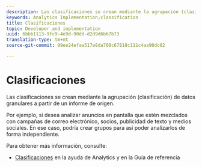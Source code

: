 ```yaml
---
description: Las clasificaciones se crean mediante la agrupación (clasificación) de datos granulares a partir de un informe de origen.
keywords: Analytics Implementation;classification
title: Clasificaciones
topic: Developer and implementation
uuid: 6bbb1113-9fc9-4e9d-90dd-d2d9d6b67b73
translation-type: tm+mt
source-git-commit: 99ee24efaa517e8da700c67818c111c4aa90dc02

---
```



# Clasificaciones

Las clasificaciones se crean mediante la agrupación (clasificación) de datos granulares a partir de un informe de origen.

Por ejemplo, si desea analizar anuncios en pantalla que estén mezclados con campañas de correo electrónico, socios, publicidad de texto y medios sociales. En ese caso, podría crear grupos para así poder analizarlos de forma independiente.

Para obtener más información, consulte:

* [Clasificaciones](https://marketing.adobe.com/resources/help/en_US/reference/classifications.html) en la ayuda de Analytics y en la Guía de referencia

